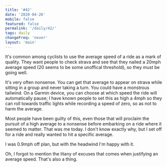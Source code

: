 ```yaml
---
title: '#42'
date: '2020-04-26'
mobile: false
featured: false
permalink: '/daily/42/'
tags: daily
changeFreq: 'never'
layout: 'main'
---
```


It's common among cyclists to use the average speed of a ride as a mark of quality. They want people to check strava and see that they nailed a 20mph average speed (20 seems to be some unoffical threshold), so they must be going well.

It's very often nonsense. You can get that average to appear on strava while sitting in a group and never taking a turn. You could have a monstrous tailwind. On a Garmin device, you can choose at which speed the ride will automatically pause; I have known people to set this as high a 4mph so they can roll towards traffic lights while recording a speed of zero, so as not to harm the average.

Most people have been guilty of this, even those that will proclaim the pursuit of a high average to a nonsense before embarking on a ride where it seemed to matter. That was me today. I don't know exactly why, but I set off for a ride and really wanted to hit a specific average.

I was 0.9mph off plan, but with the headwind I'm happy with it.

Oh, I forgot to mention the litany of excuses that comes when justifying an average speed. That's also a thing.
